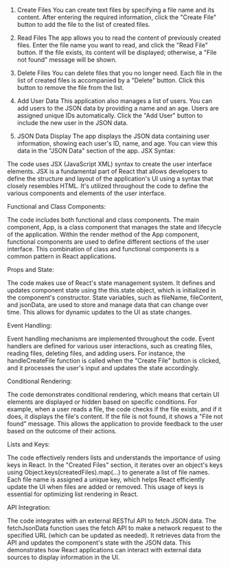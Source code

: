 1. Create Files
You can create text files by specifying a file name and its content. After entering the required information, click the "Create File" button to add the file to the list of created files.

2. Read Files
The app allows you to read the content of previously created files. Enter the file name you want to read, and click the "Read File" button. If the file exists, its content will be displayed; otherwise, a "File not found" message will be shown.

3. Delete Files
You can delete files that you no longer need. Each file in the list of created files is accompanied by a "Delete" button. Click this button to remove the file from the list.

4. Add User Data
This application also manages a list of users. You can add users to the JSON data by providing a name and an age. Users are assigned unique IDs automatically. Click the "Add User" button to include the new user in the JSON data.

5. JSON Data Display
The app displays the JSON data containing user information, showing each user's ID, name, and age. You can view this data in the "JSON Data" section of the app.
JSX Syntax:

The code uses JSX (JavaScript XML) syntax to create the user interface elements. JSX is a fundamental part of React that allows developers to define the structure and layout of the application's UI using a syntax that closely resembles HTML. It's utilized throughout the code to define the various components and elements of the user interface.

Functional and Class Components:

The code includes both functional and class components. The main component, App, is a class component that manages the state and lifecycle of the application. Within the render method of the App component, functional components are used to define different sections of the user interface. This combination of class and functional components is a common pattern in React applications.

Props and State:

The code makes use of React's state management system. It defines and updates component state using the this.state object, which is initialized in the component's constructor. State variables, such as fileName, fileContent, and jsonData, are used to store and manage data that can change over time. This allows for dynamic updates to the UI as state changes.

Event Handling:

Event handling mechanisms are implemented throughout the code. Event handlers are defined for various user interactions, such as creating files, reading files, deleting files, and adding users. For instance, the handleCreateFile function is called when the "Create File" button is clicked, and it processes the user's input and updates the state accordingly.

Conditional Rendering:

The code demonstrates conditional rendering, which means that certain UI elements are displayed or hidden based on specific conditions. For example, when a user reads a file, the code checks if the file exists, and if it does, it displays the file's content. If the file is not found, it shows a "File not found" message. This allows the application to provide feedback to the user based on the outcome of their actions.

Lists and Keys:

The code effectively renders lists and understands the importance of using keys in React. In the "Created Files" section, it iterates over an object's keys using Object.keys(createdFiles).map(...) to generate a list of file names. Each file name is assigned a unique key, which helps React efficiently update the UI when files are added or removed. This usage of keys is essential for optimizing list rendering in React.

API Integration:

The code integrates with an external RESTful API to fetch JSON data. The fetchJsonData function uses the fetch API to make a network request to the specified URL (which can be updated as needed). It retrieves data from the API and updates the component's state with the JSON data. This demonstrates how React applications can interact with external data sources to display information in the UI.